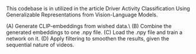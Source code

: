 This codebase is in utilized in the article Driver Activity Classification Using Generalizable Representations from Vision-Language Models.

(A) Generate CLIP-embeddings from wished data.\\
(B) Combine the generated embeddings to one .npy file.
(C) Load the .npy file and train a network on it.
(D) Apply filtering to smoothen the results, given the sequential nature of videos.
